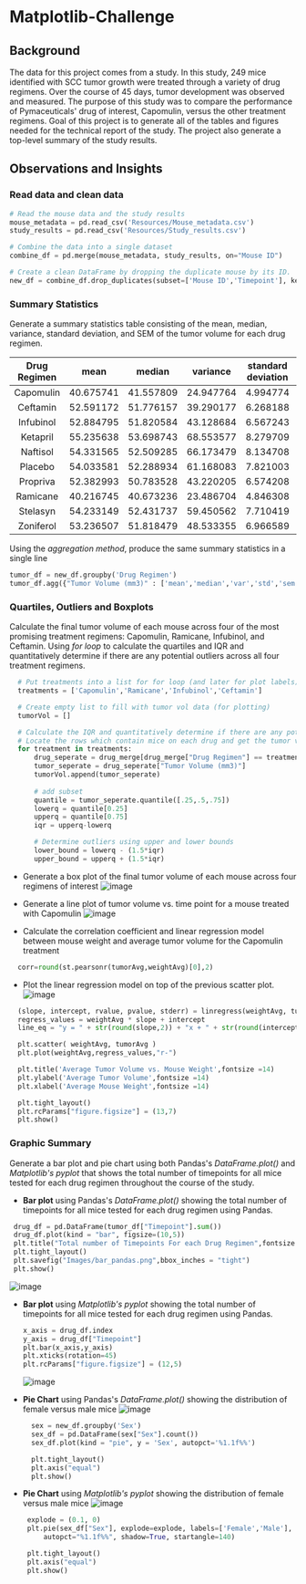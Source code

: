 # Matplotlib-Challenge
## Background 
The data for this project comes from a study. In this study, 249 mice identified with SCC tumor growth were treated through a variety of drug regimens. Over the course of 45 days, tumor development was observed and measured. The purpose of this study was to compare the performance of Pymaceuticals' drug of interest, Capomulin, versus the other treatment regimens. Goal of this project is to generate all of the tables and figures needed for the technical report of the study. The project also generate a top-level summary of the study results.

## Observations and Insights
### Read data and clean data
```python
# Read the mouse data and the study results
mouse_metadata = pd.read_csv('Resources/Mouse_metadata.csv')
study_results = pd.read_csv('Resources/Study_results.csv')

# Combine the data into a single dataset
combine_df = pd.merge(mouse_metadata, study_results, on="Mouse ID")

# Create a clean DataFrame by dropping the duplicate mouse by its ID.
new_df = combine_df.drop_duplicates(subset=['Mouse ID','Timepoint'], keep ='last')
```

### Summary Statistics
Generate a summary statistics table consisting of the mean, median, variance, standard deviation, and SEM of the tumor volume for each drug regimen.

|Drug Regimen| mean       |	  median   |	variance  |	standard deviation 	|SEM	|
| :---------:|:----------:| :-------:| :---------:| :---:    | :-------:|
|Capomulin 	 |40.675741 	|41.557809 |	24.947764 |	4.994774 |	0.329346|
|Ceftamin 	 |52.591172 	|51.776157 |	39.290177 |	6.268188 |	0.469821|
|Infubinol 	 |52.884795 	|51.820584 |	43.128684 |	6.567243 |	0.492236|
|Ketapril 	 |55.235638 	|53.698743 |	68.553577 |	8.279709 |	0.603860|
|Naftisol 	 |54.331565 	|52.509285 |	66.173479 |	8.134708 |	0.596466|
|Placebo 	   |54.033581 	|52.288934 |	61.168083 |	7.821003 |	0.581331|
|Propriva 	 |52.382993 	|50.783528 |	43.220205 |	6.574208 |	0.526358|
|Ramicane 	 |40.216745 	|40.673236 |	23.486704 |	4.846308 |	0.320955|
|Stelasyn 	 |54.233149 	|52.431737 |	59.450562 |	7.710419 |	0.573111|
|Zoniferol 	 |53.236507 	|51.818479 |	48.533355 |	6.966589 |	0.516398|

Using the _aggregation method_, produce the same summary statistics in a single line

```python
tumor_df = new_df.groupby('Drug Regimen')
tumor_df.agg({"Tumor Volume (mm3)" : ['mean','median','var','std','sem']})
```
### Quartiles, Outliers and Boxplots
Calculate the final tumor volume of each mouse across four of the most promising treatment regimens: Capomulin, Ramicane, Infubinol, and Ceftamin. Using _for loop_ to calculate the quartiles and IQR and quantitatively determine if there are any potential outliers across all four treatment regimens.

```python
  # Put treatments into a list for for loop (and later for plot labels)
  treatments = ['Capomulin','Ramicane','Infubinol','Ceftamin']

  # Create empty list to fill with tumor vol data (for plotting)
  tumorVol = []

  # Calculate the IQR and quantitatively determine if there are any potential outliers. 
  # Locate the rows which contain mice on each drug and get the tumor volumes
  for treatment in treatments:
      drug_seperate = drug_merge[drug_merge["Drug Regimen"] == treatment]
      tumor_seperate = drug_seperate["Tumor Volume (mm3)"]
      tumorVol.append(tumor_seperate)
    
      # add subset 
      quantile = tumor_seperate.quantile([.25,.5,.75])
      lowerq = quantile[0.25]
      upperq = quantile[0.75]
      iqr = upperq-lowerq

      # Determine outliers using upper and lower bounds
      lower_bound = lowerq - (1.5*iqr)
      upper_bound = upperq + (1.5*iqr)
```
* Generate a box plot of the final tumor volume of each mouse across four regimens of interest
![image](https://github.com/ludanzhan/Matplotlib-Challenge/blob/main/Images/boxplot.png)

* Generate a line plot of tumor volume vs. time point for a mouse treated with Capomulin
![image](https://github.com/ludanzhan/Matplotlib-Challenge/blob/main/Images/scatterplot.png)

* Calculate the correlation coefficient and linear regression model between mouse weight and average tumor volume for the Capomulin treatment

```python
  corr=round(st.pearsonr(tumorAvg,weightAvg)[0],2)
```
* Plot the linear regression model on top of the previous scatter plot.
![image](https://github.com/ludanzhan/Matplotlib-Challenge/blob/main/Images/regressionplot.png)

```python
  (slope, intercept, rvalue, pvalue, stderr) = linregress(weightAvg, tumorAvg )
  regress_values = weightAvg * slope + intercept
  line_eq = "y = " + str(round(slope,2)) + "x + " + str(round(intercept,2))

  plt.scatter( weightAvg, tumorAvg )
  plt.plot(weightAvg,regress_values,"r-")

  plt.title('Average Tumor Volume vs. Mouse Weight',fontsize =14)
  plt.ylabel('Average Tumor Volume',fontsize =14)
  plt.xlabel('Average Mouse Weight',fontsize =14)

  plt.tight_layout()
  plt.rcParams["figure.figsize"] = (13,7)
  plt.show()
```



### Graphic Summary
Generate a bar plot and pie chart using both Pandas's _DataFrame.plot()_ and _Matplotlib's pyplot_ that shows the total number of timepoints for all mice tested for each drug regimen throughout the course of the study.
*  **Bar plot** using Pandas's _DataFrame.plot()_ showing the total number of timepoints for all mice tested for each drug regimen using Pandas.
 
 ```python
  drug_df = pd.DataFrame(tumor_df["Timepoint"].sum())
  drug_df.plot(kind = "bar", figsize=(10,5))
  plt.title("Total number of Timepoints For each Drug Regimen",fontsize =15)
  plt.tight_layout()
  plt.savefig("Images/bar_pandas.png",bbox_inches = "tight")
  plt.show()
  ```
  ![image](https://github.com/ludanzhan/Matplotlib-Challenge/blob/main/Images/bar_pandas.png)

* **Bar plot** using _Matplotlib's pyplot_ showing the total number of timepoints for all mice tested for each drug regimen using Pandas.

  ```python
  x_axis = drug_df.index
  y_axis = drug_df["Timepoint"]
  plt.bar(x_axis,y_axis)
  plt.xticks(rotation=45)
  plt.rcParams["figure.figsize"] = (12,5)
  ```
  ![image](https://github.com/ludanzhan/Matplotlib-Challenge/blob/main/Images/bar_matplot.png)

* **Pie Chart** using Pandas's _DataFrame.plot()_ showing the distribution of female versus male mice
![image](https://github.com/ludanzhan/Matplotlib-Challenge/blob/main/Images/pie_pandas.png)

  ```python
    sex = new_df.groupby('Sex')
    sex_df = pd.DataFrame(sex["Sex"].count())
    sex_df.plot(kind = "pie", y = 'Sex', autopct='%1.1f%%')

    plt.tight_layout()
    plt.axis("equal")
    plt.show()
  ```
 * **Pie Chart** using _Matplotlib's pyplot_ showing the distribution of female versus male mice
 ![image](https://github.com/ludanzhan/Matplotlib-Challenge/blob/main/Images/pie_matploy.png)
 
   ```python
    explode = (0.1, 0)
    plt.pie(sex_df["Sex"], explode=explode, labels=['Female','Male'],
        autopct="%1.1f%%", shadow=True, startangle=140)

    plt.tight_layout()
    plt.axis("equal")
    plt.show()
  ```
